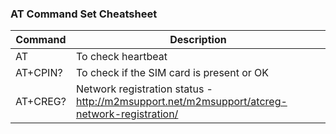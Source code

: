 ### AT Command Set Cheatsheet ###

| Command | Description |
|---------|-------------|
| AT | To check heartbeat |
| AT+CPIN? | To check if the SIM card is present or OK |
| AT+CREG? | Network registration status - http://m2msupport.net/m2msupport/atcreg-network-registration/|

